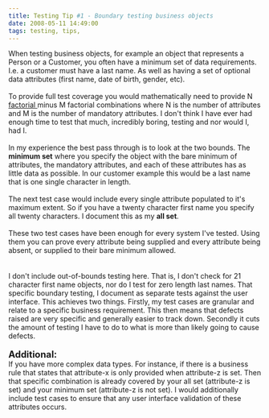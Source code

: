 ```yaml
---
title: Testing Tip #1 - Boundary testing business objects
date: 2008-05-11 14:49:00
tags: testing, tips, 
---
```

When testing business objects, for example an object that represents a Person or a Customer, you often have a minimum set of data requirements. I.e. a customer must have a last name. As well as having a set of optional data attributes (first name, date of birth, gender, etc).<br /><br />To provide full test coverage you would mathematically need to provide N <a href="http://en.wikipedia.org/wiki/Factorial">factorial </a>minus M factorial combinations where N is the number of attributes and M is the number of mandatory attributes. I don't think I have ever had enough time to test that much, incredibly boring, testing and nor would I, had I.<br /><br />In my experience the best pass through is to look at the two bounds. The <span style="font-weight: bold;">minimum set</span> where you specify the object with the bare minimum of attributes, the mandatory attributes, and each of these attributes has as little data as possible. In our customer example this would be a last name that is one single character in length.<br /><br />The next test case would include every single attribute populated to it's maximum extent. So if you have a twenty character first name you specify all twenty characters. I document this as my <span style="font-weight: bold;">all set</span>.<br /><br />These two test cases have been enough for every system I've tested. Using them you can prove every attribute being supplied and every attribute being absent, or supplied to their bare minimum allowed.<br /><br /><br />I don't include out-of-bounds testing here. That is, I don't check for 21 character first name objects, nor do I test for zero length last names. That specific boundary testing, I document as separate tests against the user interface. This achieves two things. Firstly, my test cases are granular and relate to a specific business requirement. This then means that defects raised are very specific and generally easier to track down. Secondly it cuts the amount of testing I have to do to what is more than likely going to cause defects.<br /><br /><span style="font-weight: bold;font-size:130%;" >Additional:</span><br />If you have more complex data types. For instance, if there is a business rule that states that attribute-x is only provided when attribute-z is set. Then that specific combination is already covered by your all set (attribute-z is set) and your minimum set (attribute-z is not set). I would additionally include test cases to ensure that any user interface validation of these attributes occurs.